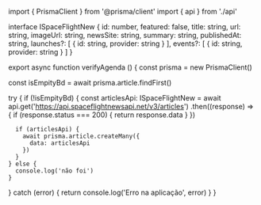 import { PrismaClient } from '@prisma/client'
import { api } from './api'

interface ISpaceFlightNew {
  id: number,
  featured: false,
  title: string,
  url: string,
  imageUrl: string,
  newsSite: string,
  summary: string,
  publishedAt: string,
  launches?: [
    {
      id: string,
      provider: string
    }
  ],
  events?: [
    {
      id: string,
      provider: string
    }
  ]
}

export async function verifyAgenda () {
  const prisma = new PrismaClient()

  const isEmpityBd = await prisma.article.findFirst()

  try {
    if (!isEmpityBd) {
      const articlesApi: ISpaceFlightNew = await api.get('https://api.spaceflightnewsapi.net/v3/articles')
        .then((response) => {
          if (response.status === 200) {
            return response.data
          }
        })

      if (articlesApi) {
        await prisma.article.createMany({
          data: articlesApi
        })
      }
    } else {
      console.log('não foi')
    }
  } catch (error) {
    return console.log('Erro na aplicação', error)
  }
}
